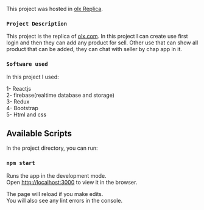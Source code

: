 This project was hosted in [olx Replica](olx-clone-react-2f5ec.web.app).

### `Project Description`

This project is the replica of [olx.com](olx.com). In this project I can create use first login and then they can add any product for sell.
Other use that can show all product that can be added, they can chat with seller by chap app in it.

### `Software used`

In this project I used:

1- Reactjs <br />
2- firebase(realtime database and storage) <br />
3- Redux <br />
4- Bootstrap <br />
5- Html and css <br />

## Available Scripts

In the project directory, you can run:

### `npm start`

Runs the app in the development mode.<br />
Open [http://localhost:3000](http://localhost:3000) to view it in the browser.

The page will reload if you make edits.<br />
You will also see any lint errors in the console.










